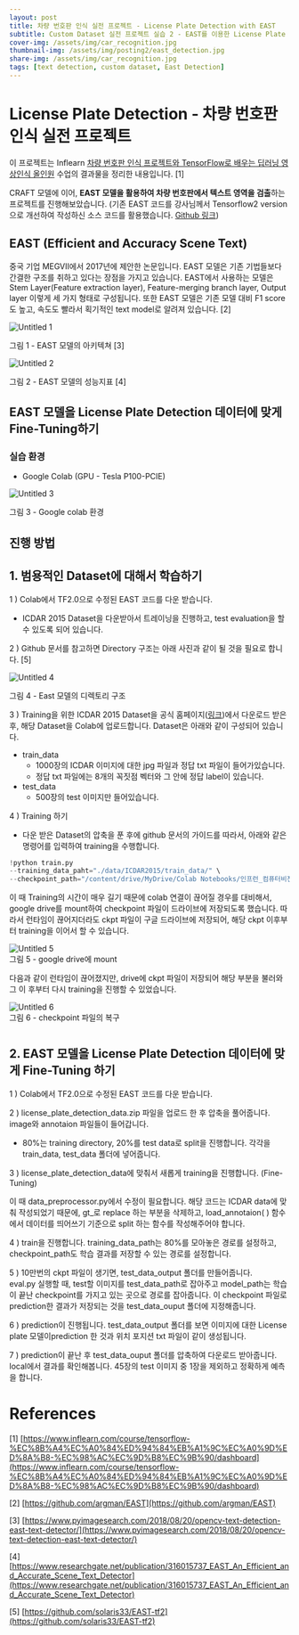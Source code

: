 ```yaml
---
layout: post
title: 차량 번호판 인식 실전 프로젝트 - License Plate Detection with EAST
subtitle: Custom Dataset 실전 프로젝트 실습 2 - EAST를 이용한 License Plate Detection 모델(Custom Dataset) 학습 (진행중)
cover-img: /assets/img/car_recognition.jpg
thumbnail-img: /assets/img/posting2/east_detection.jpg
share-img: /assets/img/car_recognition.jpg
tags: [text detection, custom dataset, East Detection]
---
```


# License Plate Detection - 차량 번호판 인식 실전 프로젝트

이 프로젝트는 Inflearn [차량 번호판 인식 프로젝트와 TensorFlow로 배우는 딥러닝 영상인식 올인원](https://www.inflearn.com/course/tensorflow-%EC%8B%A4%EC%A0%84%ED%94%84%EB%A1%9C%EC%A0%9D%ED%8A%B8-%EC%98%AC%EC%9D%B8%EC%9B%90/dashboard) 수업의 결과물을 정리한 내용입니다. [1]

CRAFT 모델에 이어, **EAST 모델을 활용하여 차량 번호판에서 텍스트 영역을 검출**하는 프로젝트를 진행해보았습니다. (기존 EAST 코드를 강사님께서 Tensorflow2 version으로 개선하여 작성하신 소스 코드를 활용했습니다. [Github 링크](https://github.com/solaris33/EAST-tf2))

## EAST (Efficient and Accuracy Scene Text)

중국 기업 MEGVII에서 2017년에 제안한 논문입니다. EAST 모델은 기존 기법들보다 간결한 구조를 취하고 있다는 장점을 가지고 있습니다. EAST에서 사용하는 모델은 Stem Layer(Feature extraction layer), Feature-merging branch layer, Output layer 이렇게 세 가지 형태로 구성됩니다. 또한 EAST 모델은 기존 모델 대비 F1 score도 높고, 속도도 빨라서 획기적인 text model로 알려져 있습니다. [2]
 
![Untitled 1](../assets/img/posting2/Untitled%201.jpg) 

그림 1 - EAST 모델의 아키텍쳐 [3]

![Untitled 2](../assets/img/posting2/Untitled%202.png)  

그림 2 - EAST 모델의 성능지표 [4]


## EAST 모델을 License Plate Detection 데이터에 맞게 Fine-Tuning하기

 
### 실습 환경
* Google Colab (GPU - Tesla P100-PCIE)

![Untitled 3](../assets/img/posting2/Untitled%203.png)

그림 3 - Google colab 환경

## 진행 방법

## 1. 범용적인 Dataset에 대해서 학습하기 
1 ) Colab에서 TF2.0으로 수정된 EAST 코드를 다운 받습니다.  
* ICDAR 2015 Dataset을 다운받아서 트레이닝을 진행하고, test evaluation을 할 수 있도록 되어 있습니다.  

2 ) Github 문서를 참고하면 Directory 구조는 아래 사진과 같이 될 것을 필요로 합니다. [5]

![Untitled 4](../assets/img/posting2/Untitled%204.png)  

그림 4 - East 모델의 디렉토리 구조

3 ) Training을 위한 ICDAR 2015 Dataset을 공식 홈페이지([링크](https://rrc.cvc.uab.es/?ch=4&com=downloads))에서 다운로드 받은 후, 해당 Dataset을 Colab에 업로드합니다. Dataset은 아래와 같이 구성되어 있습니다.   
  
* train_data
    * 1000장의 ICDAR 이미지에 대한 jpg 파일과 정답 txt 파일이 들어가있습니다.
    * 정답 txt 파일에는 8개의 꼭짓점 벡터와 그 안에 정답 label이 있습니다.
* test_data
    * 500장의 test 이미지만 들어있습니다.

4 ) Training 하기
* 다운 받은 Dataset의 압축을 푼 후에 github 문서의 가이드를 따라서, 아래와 같은 명령어를 입력하여 training을 수행합니다.

```python
!python train.py 
--training_data_paht="./data/ICDAR2015/train_data/" \
--checkpoint_path="/content/drive/MyDrive/Colab Notebooks/인프런_컴퓨터비전_올인원/6강/east_resnet_50_rbox"
```
이 때  Training의 시간이 매우 길기 때문에 colab 연결이 끊어질 경우를 대비해서, google drive를 mount하여 checkpoint 파일이 드라이브에 저장되도록 했습니다.
따라서 런타임이 끊어지더라도 ckpt 파일이 구글 드라이브에 저장되어, 해당 ckpt 이후부터 training을 이어서 할 수 있습니다.  

![Untitled 5](../assets/img/posting2/Untitled%205.png)  
그림 5 - google drive에 mount

다음과 같이 런타임이 끊어졌지만, drive에 ckpt 파일이 저장되어 해당 부분을 불러와 그 이 후부터 다시 training을 진행할 수 있었습니다. 

![Untitled 6](../assets/img/posting2/Untitled%206.png)  
그림 6 - checkpoint 파일의 복구
#  

     
## 2. EAST 모델을 License Plate Detection 데이터에 맞게 Fine-Tuning 하기

1 ) Colab에서 TF2.0으로 수정된 EAST 코드를 다운 받습니다. 

2 ) license_plate_detection_data.zip 파일을 업로드 한 후 압축을 풀어줍니다. image와 annotaion 파일들이 들어갑니다. 

* 80%는 training directory, 20%를 test data로 split을 진행합니다. 각각을 train_data, test_data 폴더에 넣어줍니다. 

3 ) license_plate_detection_data에 맞춰서 새롭게 training을 진행합니다. (Fine-Tuning)

이 때 data_preprocessor.py에서 수정이 필요합니다. 해당 코드는 ICDAR data에 맞춰 작성되었기 때문에, gt_로 replace 하는 부분을 삭제하고, load_annotaion( ) 함수에서 데이터를 띄어쓰기 기준으로 split 하는 함수를 작성해주어야 합니다. 

4 ) train을 진행합니다. training_data_path는 80%를 모아놓은 경로를 설정하고, checkpoint_path도 학습 결과를 저장할 수 있는 경로를 설정합니다. 

5 ) 10만번의 ckpt 파일이 생기면, test_data_output 폴더를 만들어줍니다.  
eval.py 실행할 때, test할 이미지를 test_data_path로 잡아주고 model_path는 학습이 끝난 checkpoint를 가지고 있는 곳으로 경로를 잡아줍니다. 이 checkpoint 파일로 prediction한 결과가 저장되는 것을 test_data_ouput 폴더에 지정해줍니다. 

6 ) prediction이 진행됩니다. test_data_output 폴더를 보면 이미지에 대한 License plate 모델이prediction 한 것과 위치 포지션 txt 파일이 같이 생성됩니다. 

7 ) prediction이 끝난 후 test_data_ouput 폴더를 압축하여 다운로드 받아줍니다. local에서 결과를 확인해봅니다. 45장의 test 이미지 중 1장을 제외하고 정확하게 예측을 합니다.




# References

[1] [https://www.inflearn.com/course/tensorflow-%EC%8B%A4%EC%A0%84%ED%94%84%EB%A1%9C%EC%A0%9D%ED%8A%B8-%EC%98%AC%EC%9D%B8%EC%9B%90/dashboard](https://www.inflearn.com/course/tensorflow-%EC%8B%A4%EC%A0%84%ED%94%84%EB%A1%9C%EC%A0%9D%ED%8A%B8-%EC%98%AC%EC%9D%B8%EC%9B%90/dashboard)

[2] [https://github.com/argman/EAST](https://github.com/argman/EAST)

[3] [https://www.pyimagesearch.com/2018/08/20/opencv-text-detection-east-text-detector/](https://www.pyimagesearch.com/2018/08/20/opencv-text-detection-east-text-detector/)

[4] [https://www.researchgate.net/publication/316015737_EAST_An_Efficient_and_Accurate_Scene_Text_Detector](https://www.researchgate.net/publication/316015737_EAST_An_Efficient_and_Accurate_Scene_Text_Detector)

[5] [https://github.com/solaris33/EAST-tf2](https://github.com/solaris33/EAST-tf2)





